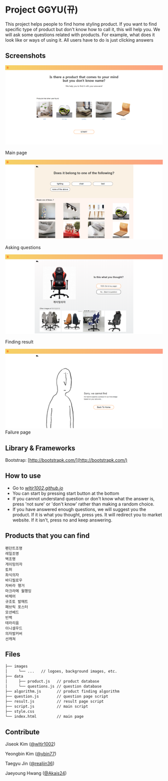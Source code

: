 ﻿# Project GGYU(뀨)

This project helps people to find home styling product. If you want to find specific type of product but don't know how to call it, this will help you. We will ask some questions related with products. For example, what does it look like or ways of using it. All users have to do is just clicking answers

## **Screenshots**

![ReadmeImage/Untitled.png](ReadmeImage/Untitled.png)

Main page

![ReadmeImage/question_view.png](ReadmeImage/question_view.png)

Asking questions

![ReadmeImage/question_view%201.png](ReadmeImage/question_view%201.png)

Finding result

![ReadmeImage/fail_view.png](ReadmeImage/fail_view.png)
Failure page

## Library & Frameworks

Bootstrap: [http://bootstrapk.com/](http://bootstrapk.com/)

## How to use

- Go to *[wltjr1002.github.io](http://wltjr1002.github.io)*
- You can start by pressing start button at the bottom
- If you cannot understand question or don't know what the answer is, press 'not sure' or 'don't know' rather than making a random choice.
- If you have answered enough questions, we will suggest you the product. If it is what you thought, press yes. It will redirect you to market website. If it isn't, press no and keep answering.

## Products that you can find

```
펜던트조명
레일조명
벽조명
게이밍의자
토퍼
좌식의자
바디필로우
자바라 행거
마크라메 월행잉
바체어
규조토 발매트
패브릭 포스터
모션베드
빈백
테라리움
이니셜우드
의자발커버
선캐쳐

```

## Files

```
├── images
│     └── ...   // logoes, background images, etc.
├── data
│     ├── product.js   // product database
│     └── questions.js // question database
├── algorithm.js       // product finding algorithm
├── question.js        // question page script
├── result.js          // result page script
├── script.js          // main script
├── style.css          
└── index.html         // main page

```

## **Contribute**

Jiseok Kim ([@wltjr1002](https://github.com/wltjr1002))

Yeongbin Kim ([@ybin77](https://github.com/ybin77))

Taegyu Jin ([@realjin36](https://github.com/realjin36))

Jaeyoung Hwang ([@Akais24](https://github.com/Akais24))
